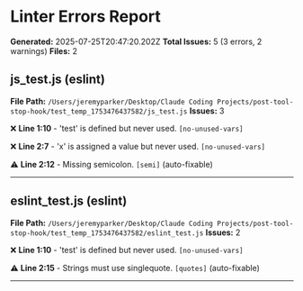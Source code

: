 # Linter Errors Report

**Generated:** 2025-07-25T20:47:20.202Z
**Total Issues:** 5 (3 errors, 2 warnings)
**Files:** 2

## js_test.js (eslint)

**File Path:** `/Users/jeremyparker/Desktop/Claude Coding Projects/post-tool-stop-hook/test_temp_1753476437582/js_test.js`
**Issues:** 3

❌ **Line 1:10** - 'test' is defined but never used. `[no-unused-vars]`

❌ **Line 2:7** - 'x' is assigned a value but never used. `[no-unused-vars]`

⚠️ **Line 2:12** - Missing semicolon. `[semi]` (auto-fixable)

---

## eslint_test.js (eslint)

**File Path:** `/Users/jeremyparker/Desktop/Claude Coding Projects/post-tool-stop-hook/test_temp_1753476437582/eslint_test.js`
**Issues:** 2

❌ **Line 1:10** - 'test' is defined but never used. `[no-unused-vars]`

⚠️ **Line 2:15** - Strings must use singlequote. `[quotes]` (auto-fixable)

---

